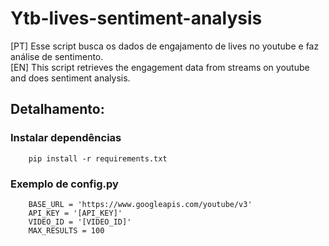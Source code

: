 # Ytb-lives-sentiment-analysis

[PT] Esse script busca os dados de engajamento de lives no youtube e faz análise de sentimento.<br>
[EN] This script retrieves the engagement data from streams on youtube and does sentiment analysis.

## Detalhamento:

### Instalar dependências
```
    pip install -r requirements.txt
```

### Exemplo de config.py
```
    BASE_URL = 'https://www.googleapis.com/youtube/v3'
    API_KEY = '[API_KEY]'
    VIDEO_ID = '[VIDEO_ID]'
    MAX_RESULTS = 100
```
